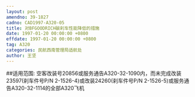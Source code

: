 ```yaml
---
layout: post
amendno: 39-1827
cadno: CAD1997-A320-05
title: 对BFGOODRICH碳刹车性能降低的措施
date: 1997-01-20 00:00:00 +0800
effdate: 1997-01-20 00:00:00 +0800
tag: A320
categories: 民航西南管理局适航处
author: 王坚
---
```


##适用范围:
空客改装号20856或服务通告A320-32-1090内，而未完成改装23597(刹车件号P/N 2-1526-4)或改装24260(刹车件号P/N 2-1526-5)或服务通告A320-32-1114的全部A320飞机


